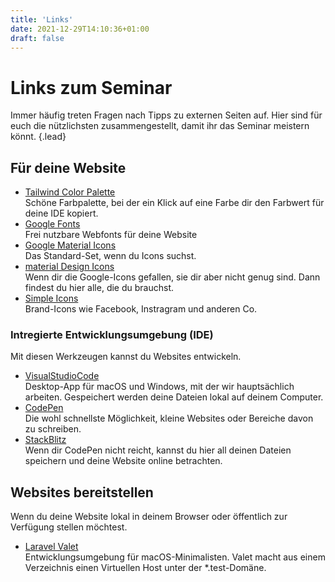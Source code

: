 ```yaml
---
title: 'Links'
date: 2021-12-29T14:10:36+01:00
draft: false
---
```


# Links zum Seminar

Immer häufig treten Fragen nach Tipps zu externen Seiten auf. Hier sind für euch die nützlichsten zusammengestellt, damit ihr das Seminar meistern könnt.
{.lead}

## Für deine Website

- [Tailwind Color Palette](https://tailwindcolor.com/)\
  Schöne Farbpalette, bei der ein Klick auf eine Farbe dir den Farbwert für deine IDE kopiert.
- [Google Fonts](https://fonts.google.com/)\
  Frei nutzbare Webfonts für deine Website
- [Google Material Icons](https://fonts.google.com/icons)\
  Das Standard-Set, wenn du Icons suchst.
- [material Design Icons](https://materialdesignicons.com/)\
  Wenn dir die Google-Icons gefallen, sie dir aber nicht genug sind. Dann findest du hier alle, die du brauchst.
- [Simple Icons](https://simpleicons.org/?q=facebook)\
  Brand-Icons wie Facebook, Instragram und anderen Co.

### Intregierte Entwicklungsumgebung (IDE)

Mit diesen Werkzeugen kannst du Websites entwickeln.

- [VisualStudioCode](https://code.visualstudio.com/)\
  Desktop-App für macOS und Windows, mit der wir hauptsächlich arbeiten. Gespeichert werden deine Dateien lokal auf deinem Computer.
- [CodePen](https://codepen.io)\
  Die wohl schnellste Möglichkeit, kleine Websites oder Bereiche davon zu schreiben.
- [StackBlitz](https://stackblitz.com/)\
  Wenn dir CodePen nicht reicht, kannst du hier all deinen Dateien speichern und deine Website online betrachten.

## Websites bereitstellen

Wenn du deine Website lokal in deinem Browser oder öffentlich zur Verfügung stellen möchtest.

- [Laravel Valet](https://laravel.com/docs/8.x/valet)\
  Entwicklungsumgebung für macOS-Minimalisten. Valet macht aus einem Verzeichnis einen Virtuellen Host unter der \*.test-Domäne.
